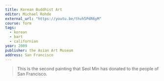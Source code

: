 ```yaml
---
title: Korean Buddhist Art
editor: Michael Rohde
external_url: "https://youtu.be/thvh5PdR6yM"
course: form
tags:
  - korean
  - bart
  - californian
year: 2009
publisher: the Asian Art Museum
address: San Francisco
---
```


> This is the second painting that Seol Min has donated to the people of San Francisco.

